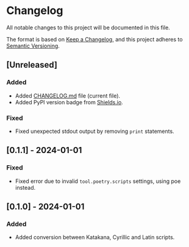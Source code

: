 # Changelog

All notable changes to this project will be documented in this file.

The format is based on [Keep a Changelog](https://keepachangelog.com/en/1.1.0/),
and this project adheres to [Semantic Versioning](https://semver.org/spec/v2.0.0.html).

## [Unreleased]

### Added

- Added [CHANGELOG.md](CHANGELOG.md) file (current file).
- Added PyPI version badge from [Shields.io](https://shields.io/).

### Fixed

- Fixed unexpected stdout output by removing `print` statements.

## [0.1.1] - 2024-01-01

### Fixed

- Fixed error due to invalid `tool.poetry.scripts` settings, using poe instead.

## [0.1.0] - 2024-01-01

### Added

- Added conversion between Katakana, Cyrillic and Latin scripts.
